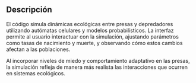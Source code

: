 ## Descripción
El código simula dinámicas ecológicas entre presas y depredadores utilizando autómatas celulares y modelos probabilísticos. 
La interfaz permite al usuario interactuar con la simulación, ajustando parámetros como tasas de nacimiento y muerte, y observando cómo estos cambios afectan a las poblaciones.

Al incorporar niveles de miedo y comportamiento adaptativo en las presas, la simulación refleja de manera más realista las interacciones que ocurren en sistemas ecológicos.
